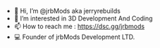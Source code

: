 - 👋 Hi, I’m @jrbMods aka jerryrebuilds
- 👀 I’m interested in 3D Development And Coding
- 📫 How to reach me : https://dsc.gg/jrbmods
- 💻 Founder of jrbMods Development LTD.

<!---
jrbMods/jrbMods is a ✨ special ✨ repository because its `README.md` (this file) appears on your GitHub profile.
You can click the Preview link to take a look at your changes.
--->
